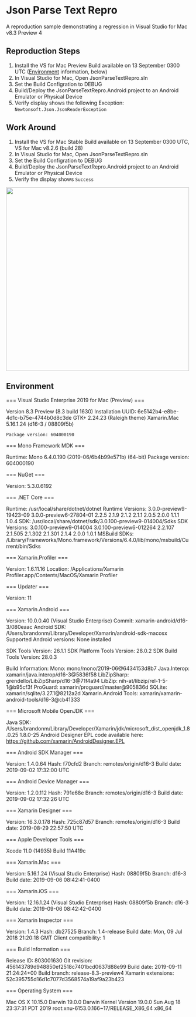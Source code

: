 # Json Parse Text Repro

A reproduction sample demonstrating a regression in Visual Studio for Mac v8.3 Preview 4

## Reproduction Steps

1. Install the VS for Mac Preview Build available on 13 September 0300 UTC ([Environment](#environment) information, below)
2. In Visual Studio for Mac, Open JsonParseTextRepro.sln
3. Set the Build Configration to DEBUG
4. Build/Deploy the JsonParseTextRepro.Android project to an Android Emulator or Physical Device
5. Verify display shows the following Exception: `Newtonsoft.Json.JsonReaderException`

## Work Around

1. Install the VS for Mac Stable Build available on 13 September 0300 UTC, VS for Mac v8.2.6 (build 28)
2. In Visual Studio for Mac, Open JsonParseTextRepro.sln
3. Set the Build Configration to DEBUG
4. Build/Deploy the JsonParseTextRepro.Android project to an Android Emulator or Physical Device
5. Verify the display shows `Success`

<img src="https://user-images.githubusercontent.com/13558917/64835332-7f5d1f80-d59a-11e9-98c3-298ebc1d89aa.png" width="500">

## Environment

=== Visual Studio Enterprise 2019 for Mac (Preview) ===

Version 8.3 Preview (8.3 build 1630)
Installation UUID: 6e5142b4-e8be-4d1c-b75e-4744b0d8c3de
	GTK+ 2.24.23 (Raleigh theme)
	Xamarin.Mac 5.16.1.24 (d16-3 / 08809f5b)

	Package version: 604000190

=== Mono Framework MDK ===

Runtime:
	Mono 6.4.0.190 (2019-06/6b4b99e571b) (64-bit)
	Package version: 604000190

=== NuGet ===

Version: 5.3.0.6192

=== .NET Core ===

Runtime: /usr/local/share/dotnet/dotnet
Runtime Versions:
	3.0.0-preview9-19423-09
	3.0.0-preview6-27804-01
	2.2.5
	2.1.9
	2.1.2
	2.1.1
	2.0.5
	2.0.0
	1.1.1
	1.0.4
SDK: /usr/local/share/dotnet/sdk/3.0.100-preview9-014004/Sdks
SDK Versions:
	3.0.100-preview9-014004
	3.0.100-preview6-012264
	2.2.107
	2.1.505
	2.1.302
	2.1.301
	2.1.4
	2.0.0
	1.0.1
MSBuild SDKs: /Library/Frameworks/Mono.framework/Versions/6.4.0/lib/mono/msbuild/Current/bin/Sdks

=== Xamarin.Profiler ===

Version: 1.6.11.16
Location: /Applications/Xamarin Profiler.app/Contents/MacOS/Xamarin Profiler

=== Updater ===

Version: 11

=== Xamarin.Android ===

Version: 10.0.0.40 (Visual Studio Enterprise)
Commit: xamarin-android/d16-3/080eaac
Android SDK: /Users/brandonm/Library/Developer/Xamarin/android-sdk-macosx
	Supported Android versions:
		None installed

SDK Tools Version: 26.1.1
SDK Platform Tools Version: 28.0.2
SDK Build Tools Version: 28.0.3

Build Information: 
Mono: mono/mono/2019-06@6434153d8b7
Java.Interop: xamarin/java.interop/d16-3@5836f58
LibZipSharp: grendello/LibZipSharp/d16-3@71f4a94
LibZip: nih-at/libzip/rel-1-5-1@b95cf3f
ProGuard: xamarin/proguard/master@905836d
SQLite: xamarin/sqlite/3.27.1@8212a2d
Xamarin.Android Tools: xamarin/xamarin-android-tools/d16-3@cb41333

=== Microsoft Mobile OpenJDK ===

Java SDK: /Users/brandonm/Library/Developer/Xamarin/jdk/microsoft_dist_openjdk_1.8.0.25
1.8.0-25
Android Designer EPL code available here:
https://github.com/xamarin/AndroidDesigner.EPL

=== Android SDK Manager ===

Version: 1.4.0.64
Hash: f70cfd2
Branch: remotes/origin/d16-3
Build date: 2019-09-02 17:32:00 UTC

=== Android Device Manager ===

Version: 1.2.0.112
Hash: 791e68e
Branch: remotes/origin/d16-3
Build date: 2019-09-02 17:32:26 UTC

=== Xamarin Designer ===

Version: 16.3.0.178
Hash: 725c87d57
Branch: remotes/origin/d16-3
Build date: 2019-08-29 22:57:50 UTC

=== Apple Developer Tools ===

Xcode 11.0 (14935)
Build 11A419c

=== Xamarin.Mac ===

Version: 5.16.1.24 (Visual Studio Enterprise)
Hash: 08809f5b
Branch: d16-3
Build date: 2019-09-06 08:42:41-0400

=== Xamarin.iOS ===

Version: 12.16.1.24 (Visual Studio Enterprise)
Hash: 08809f5b
Branch: d16-3
Build date: 2019-09-06 08:42:42-0400

=== Xamarin Inspector ===

Version: 1.4.3
Hash: db27525
Branch: 1.4-release
Build date: Mon, 09 Jul 2018 21:20:18 GMT
Client compatibility: 1

=== Build Information ===

Release ID: 803001630
Git revision: 456143789d948850ef2518c7401bcd0637d88e99
Build date: 2019-09-11 21:24:24+00
Build branch: release-8.3-preview4
Xamarin extensions: 52c395755d16d1c7077d3568574a19af9a23b423

=== Operating System ===

Mac OS X 10.15.0
Darwin 19.0.0 Darwin Kernel Version 19.0.0
    Sun Aug 18 23:37:31 PDT 2019
    root:xnu-6153.0.166~17/RELEASE_X86_64 x86_64

